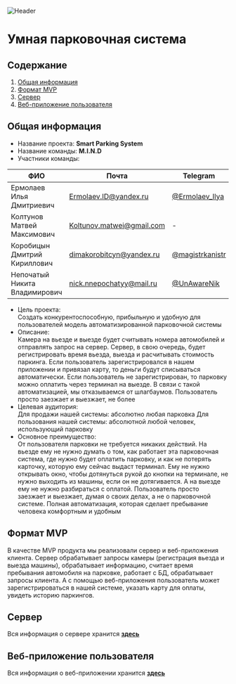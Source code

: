 ![Header](https://user-images.githubusercontent.com/57585370/118301777-e3b54c80-b4fc-11eb-96ae-a301555a5706.png)
# Умная парковочная система
## Содержание
1. [Общая информация](#generalInfo)
2. [Формат MVP](#mvp)
2. [Сервер](#server)
3. [Веб-приложение пользователя](#clientWeb)
## Общая информация <a name="generalInfo" />
- Название проекта: **Smart Parking System** 
- Название команды: **M.I.N.D** 
- Участники команды:

| ФИО | Почта | Telegram | Github |
| ------------- | ------------- | ------------- | ------------- |
| Ермолаев Илья Дмитриевич | Ermolaev.ID@yandex.ru | [@Ermolaev_Ilya](https://t.me/ermolaev_ilya) | [Ссылка](https://github.com/ErmolaevID) |
| Колтунов Матвей Максимович | Koltunov.matwei@gmail.com | - | [Ссылка](https://github.com/echanatwell) |
| Коробицын Дмитрий Кириллович | dimakorobitcyn@yandex.ru | [@magistrkanistr](https://t.me/magistrkanistr) | [Ссылка](https://github.com/FireFace1337) |
| Непочатый Никита Владимирович | nick.nnepochatyy@mail.ru | [@UnAwareNik](https://t.me/UnAwareNik) | [Ссылка](https://github.com/Nikegdo) |

- Цель проекта: <br/>
Создать конкурентоспособную, прибыльную и удобную для пользователей модель автоматизированной парковочной системы
- Описание: <br/>
Камера на вьезде и выезде будет считывать номера автомобилей и отправлять запрос на сервер. Сервер, в свою очередь, будет регистрировать 
время вьезда, выезда и расчитывать стоимость паркинга. Если пользователь зарегистрировался в нашем приложении и привязал карту, то деньги
будут списываться автоматически. Если пользователь не зарегистрирован, то парковку можно оплатить через терминал на выезде. В связи с такой
автоматизацией, мы отказываемся от шлагбаумов. Пользователь просто заезжает и выезжает, не более
- Целевая аудитория: <br/>
Для продажи нашей системы: абсолютно любая парковка
Для пользования нашей системы: абсолютной любой человек, использующий парковку
- Основное преимущество: <br/>
От пользователя парковки не требуется никаких действий. На вьезде ему не нужно думать о том, как работает эта парковочная система, где 
нужно будет оплатить парковку, и как не потерять карточку, которую ему сейчас выдаст терминал. Ему не нужно открывать окно, чтобы дотянуться
рукой до кнопки на терминале, не нужно выходить из машины, если он не дотягивается. А на выезде ему не нужно разбираться с оплатой. 
Пользователь просто заезжает и выезжает, думая о своих делах, а не о парковочной системе. Полная автоматизация, которая сделает пребывание
человека комфортным и удобным

## Формат MVP <a name="mvp" />
В качестве MVP продукта мы реализовали сервер и веб-приложения клиента. Сервер обрабатывает запросы камеры (регистрация вьезда и выезда машины), 
обрабатывает информацию, считает время пребывания автомобиля на парковке, работает с БД, обрабатывает запросы клиента. А с помощью
веб-приложения пользователь может зарегистрироваться в нашей системе, указать карту для оплаты, увидеть историю паркингов.

## Сервер <a name="server" />
Вся информация о сервере хранится **[здесь](https://github.com/Mind-team/smart-parking-system-server)**

## Веб-приложение пользователя <a name="clientWeb" />
Вся информация о веб-приложении хранится **[здесь](https://github.com/Mind-team/smart-parking-system-client-web)**
